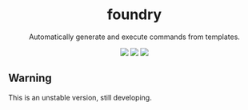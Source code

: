 <div align="center">
<h1>foundry</h1>
<p>Automatically generate and execute commands from templates.</p>
<img src="https://img.shields.io/travis/kkocdko/foundry?style=flat-square&color=4caf50">
<img src="https://img.shields.io/github/v/release/kkocdko/foundry?include_prereleases&style=flat-square&color=4caf50">
<img src="https://img.shields.io/github/license/kkocdko/foundry.svg?style=flat-square&color=4caf50">
</div>

## Warning

This is an unstable version, still developing.
